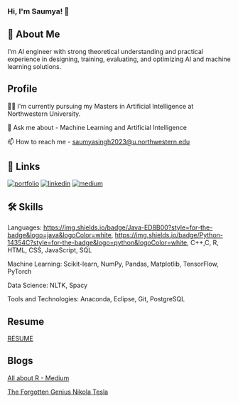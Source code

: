 
### Hi, I'm Saumya! 👋


## 🚀 About Me
I'm AI engineer with strong theoretical understanding and practical experience in designing, training, evaluating, and optimizing AI and machine learning solutions.

## Profile
👩‍💻 I'm currently pursuing my Masters in Artificial Intelligence at Northwestern University.

💬 Ask me about - Machine Learning and Artificial Intelligence

📫 How to reach me - saumyasingh2023@u.northwestern.edu






## 🔗 Links
[![portfolio](https://img.shields.io/badge/my_portfolio-000?style=for-the-badge&logo=ko-fi&logoColor=white)](https://saumyasingh98.github.io/)
[![linkedin](https://img.shields.io/badge/linkedin-0A66C2?style=for-the-badge&logo=linkedin&logoColor=white)](https://www.linkedin.com/in/saumyasingh98/)
[![medium](https://img.shields.io/badge/Medium-12100E?style=for-the-badge&logo=medium&logoColor=white)](https://saumyasingh98.medium.com/)



## 🛠 Skills
Languages: https://img.shields.io/badge/Java-ED8B00?style=for-the-badge&logo=java&logoColor=white, https://img.shields.io/badge/Python-14354C?style=for-the-badge&logo=python&logoColor=white, C++,C, R, HTML, CSS, JavaScript, SQL

Machine Learning: Scikit-learn, NumPy, Pandas, Matplotlib, TensorFlow, PyTorch 

Data Science: NLTK, Spacy 

Tools and Technologies: Anaconda, Eclipse, Git, PostgreSQL

## Resume 

[RESUME](https://saumyasingh98.github.io/assets/Saumya_RESUMEfinal.docx.pdf)


## Blogs

[All about R - Medium](https://saumyasingh98.medium.com/all-about-r-2bb8ff874074)

[The Forgotten Genius Nikola Tesla](https://saumyasingh98.medium.com/the-forgotten-genius-nikola-tesla-d3da2f3741fd)
